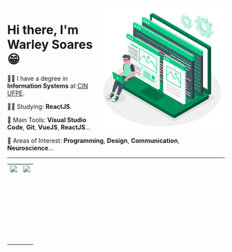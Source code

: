 <img src="developer.png" width="290px" align="right">

# Hi there, I'm Warley Soares 😁


👨‍🎓 I have a degree in **Information Systems** at [CIN UFPE](https://portal.cin.ufpe.br/).


👨‍💻 Studying: **ReactJS**.

🎒 Main Tools: **Visual Studio Code**, **Git**, **VueJS**, **ReactJS**...

🤩 Areas of Interest: **Programming**, **Design**, **Communication**, **Neuroscience**...
  
---  
<center>
  <table>
    <tr>
        <td><img height="180em" align="left" src="https://github-readme-stats.vercel.app/api?username=owarleysouza&show_icons=true&theme=dark&count_private=true" /></td>
        <td> <img height="180em" align="right" src="https://github-readme-stats.vercel.app/api/top-langs/?username=owarleysouza&layout=compact&langs_count=16&theme=dark&hide=kotlin,objective-C,swift" /></td>
    </tr>  
  </table>
</center>


<!--
**owarleysouza/owarleysouza** is a ✨ _special_ ✨ repository because its `README.md` (this file) appears on your GitHub profile.

Here are some ideas to get you started:

- 🔭 I’m currently working on ...
- 🌱 I’m currently learning ...
- 👯 I’m looking to collaborate on ...
- 🤔 I’m looking for help with ...
- 💬 Ask me about ...
- 📫 How to reach me: ...
- 😄 Pronouns: ...
- ⚡ Fun fact: ...
-->

